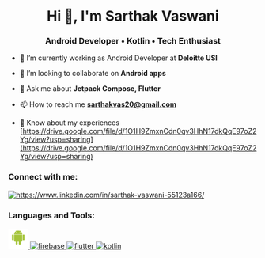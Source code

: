 <h1 align="center">Hi 👋, I'm Sarthak Vaswani</h1>
<h3 align="center">Android Developer • Kotlin • Tech Enthusiast</h3>

- 🔭 I’m currently working as Android Developer at **Deloitte USI**

- 👯 I’m looking to collaborate on **Android apps**

- 💬 Ask me about **Jetpack Compose, Flutter**

- 📫 How to reach me **sarthakvas20@gmail.com**

- 📄 Know about my experiences [https://drive.google.com/file/d/1O1H9ZmxnCdn0qv3HhN17dkQqE97oZ2Yg/view?usp=sharing](https://drive.google.com/file/d/1O1H9ZmxnCdn0qv3HhN17dkQqE97oZ2Yg/view?usp=sharing)

<h3 align="left">Connect with me:</h3>
<p align="left">
<a href="https://linkedin.com/in/https://www.linkedin.com/in/sarthak-vaswani-55123a166/" target="blank"><img align="center" src="https://raw.githubusercontent.com/rahuldkjain/github-profile-readme-generator/master/src/images/icons/Social/linked-in-alt.svg" alt="https://www.linkedin.com/in/sarthak-vaswani-55123a166/" height="30" width="40" /></a>
</p>

<h3 align="left">Languages and Tools:</h3>
<p align="left"> <a href="https://developer.android.com" target="_blank" rel="noreferrer"> <img src="https://raw.githubusercontent.com/devicons/devicon/master/icons/android/android-original-wordmark.svg" alt="android" width="40" height="40"/> </a> <a href="https://firebase.google.com/" target="_blank" rel="noreferrer"> <img src="https://www.vectorlogo.zone/logos/firebase/firebase-icon.svg" alt="firebase" width="40" height="40"/> </a> <a href="https://flutter.dev" target="_blank" rel="noreferrer"> <img src="https://www.vectorlogo.zone/logos/flutterio/flutterio-icon.svg" alt="flutter" width="40" height="40"/> </a> <a href="https://kotlinlang.org" target="_blank" rel="noreferrer"> <img src="https://www.vectorlogo.zone/logos/kotlinlang/kotlinlang-icon.svg" alt="kotlin" width="40" height="40"/> </a> </p>

